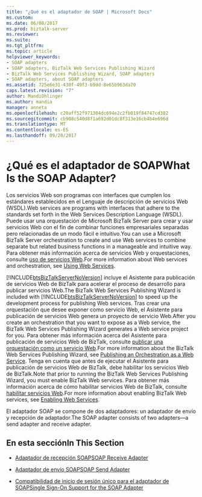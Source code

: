 ```yaml
---
title: "¿Qué es el adaptador de SOAP | Microsoft Docs"
ms.custom: 
ms.date: 06/08/2017
ms.prod: biztalk-server
ms.reviewer: 
ms.suite: 
ms.tgt_pltfrm: 
ms.topic: article
helpviewer_keywords:
- SOAP adapters
- SOAP adapters, BizTalk Web Services Publishing Wizard
- BizTalk Web Services Publishing Wizard, SOAP adapters
- SOAP adapters, about SOAP adapters
ms.assetid: 725e6e31-430f-49f3-b9dd-8e65b963da70
caps.latest.revision: "7"
author: MandiOhlinger
ms.author: mandia
manager: anneta
ms.openlocfilehash: c20aff52f971304dc694e2c2fb019f84747cd382
ms.sourcegitcommit: cb908c540d8f1a692d01dc8f313e16cb4b4e696d
ms.translationtype: MT
ms.contentlocale: es-ES
ms.lasthandoff: 09/20/2017
---
```

# <a name="what-is-the-soap-adapter"></a><span data-ttu-id="01ef9-103">¿Qué es el adaptador de SOAP</span><span class="sxs-lookup"><span data-stu-id="01ef9-103">What Is the SOAP Adapter?</span></span>
<span data-ttu-id="01ef9-104">Los servicios Web son programas con interfaces que cumplen los estándares establecidos en el Lenguaje de descripción de servicios Web (WSDL).</span><span class="sxs-lookup"><span data-stu-id="01ef9-104">Web services are programs with interfaces that adhere to the standards set forth in the Web Services Description Language (WSDL).</span></span> <span data-ttu-id="01ef9-105">Puede usar una orquestación de Microsoft BizTalk Server para crear y usar servicios Web con el fin de combinar funciones empresariales separadas pero relacionadas de un modo fácil e intuitivo.</span><span class="sxs-lookup"><span data-stu-id="01ef9-105">You can use a Microsoft BizTalk Server orchestration to create and use Web services to combine separate but related business functions in a manageable and intuitive way.</span></span> <span data-ttu-id="01ef9-106">Para obtener más información acerca de servicios Web y orquestaciones, consulte [uso de servicios Web](../core/using-web-services.md).</span><span class="sxs-lookup"><span data-stu-id="01ef9-106">For more information about Web services and orchestration, see [Using Web Services](../core/using-web-services.md).</span></span>  
  
 <span data-ttu-id="01ef9-107">[!INCLUDE[btsBizTalkServerNoVersion](../includes/btsbiztalkservernoversion-md.md)] incluye el Asistente para publicación de servicios Web de BizTalk para acelerar el proceso de desarrollo para publicar servicios Web.</span><span class="sxs-lookup"><span data-stu-id="01ef9-107">The BizTalk Web Services Publishing Wizard is included with [!INCLUDE[btsBizTalkServerNoVersion](../includes/btsbiztalkservernoversion-md.md)] to speed up the development process for publishing Web services.</span></span> <span data-ttu-id="01ef9-108">Tras crear una orquestación que desee exponer como servicio Web, el Asistente para publicación de servicios Web genera un proyecto de servicio Web.</span><span class="sxs-lookup"><span data-stu-id="01ef9-108">After you create an orchestration that you want to expose as a Web service, the BizTalk Web Services Publishing Wizard generates a Web service project for you.</span></span> <span data-ttu-id="01ef9-109">Para obtener más información acerca del Asistente para publicación de servicios Web de BizTalk, consulte [publicar una orquestación como un servicio Web](../core/publishing-an-orchestration-as-a-web-service.md).</span><span class="sxs-lookup"><span data-stu-id="01ef9-109">For more information about the BizTalk Web Services Publishing Wizard, see [Publishing an Orchestration as a Web Service](../core/publishing-an-orchestration-as-a-web-service.md).</span></span> <span data-ttu-id="01ef9-110">Tenga en cuenta que antes de ejecutar el Asistente para publicación de servicios Web de BizTalk, debe habilitar los servicios Web de BizTalk.</span><span class="sxs-lookup"><span data-stu-id="01ef9-110">Note that prior to running the BizTalk Web Services Publishing Wizard, you must enable BizTalk Web services.</span></span> <span data-ttu-id="01ef9-111">Para obtener más información acerca de cómo habilitar servicios Web de BizTalk, consulte [habilitar servicios Web](../core/enabling-web-services.md).</span><span class="sxs-lookup"><span data-stu-id="01ef9-111">For more information about enabling BizTalk Web services, see [Enabling Web Services](../core/enabling-web-services.md).</span></span>  
  
 <span data-ttu-id="01ef9-112">El adaptador SOAP se compone de dos adaptadores: un adaptador de envío y recepción de adaptador.</span><span class="sxs-lookup"><span data-stu-id="01ef9-112">The SOAP adapter consists of two adapters—a send adapter and receive adapter.</span></span>  
  
## <a name="in-this-section"></a><span data-ttu-id="01ef9-113">En esta sección</span><span class="sxs-lookup"><span data-stu-id="01ef9-113">In This Section</span></span>  
  
-   [<span data-ttu-id="01ef9-114">Adaptador de recepción SOAP</span><span class="sxs-lookup"><span data-stu-id="01ef9-114">SOAP Receive Adapter</span></span>](../core/soap-receive-adapter.md)  
  
-   [<span data-ttu-id="01ef9-115">Adaptador de envío SOAP</span><span class="sxs-lookup"><span data-stu-id="01ef9-115">SOAP Send Adapter</span></span>](../core/soap-send-adapter.md)  
  
-   [<span data-ttu-id="01ef9-116">Compatibilidad de inicio de sesión único para el adaptador de SOAP</span><span class="sxs-lookup"><span data-stu-id="01ef9-116">Single Sign-On Support for the SOAP Adapter</span></span>](../core/single-sign-on-support-for-the-soap-adapter.md)